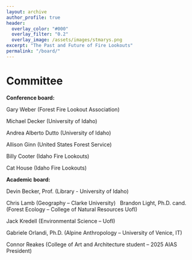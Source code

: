 ```yaml
---
layout: archive
author_profile: true
header:
  overlay_color: "#000"
  overlay_filter: "0.2"
  overlay_image: /assets/images/stmarys.png
excerpt: "The Past and Future of Fire Lookouts"
permalink: "/board/"
---
```

# Committee


**Conference board:** 

Gary Weber (Forest Fire Lookout Association) 

Michael Decker (University of Idaho) 

Andrea Alberto Dutto (University of Idaho) 

Allison Ginn (United States Forest Service)

Billy Cooter (Idaho Fire Lookouts)

Cat House (Idaho Fire Lookouts)



**Academic board:** 

Devin Becker, Prof. (Library - University of Idaho)

Chris Lamb (Geography – Clarke University)
 
Brandon Light, Ph.D. cand. (Forest Ecology – College of Natural Resources UofI)

Jack Kredell (Environmental Science – UofI)

Gabriele Orlandi, Ph.D. (Alpine Anthropology – University of Venice, IT)

Connor Reakes (College of Art and Architecture student – 2025 AIAS President)

